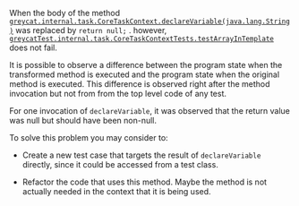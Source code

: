 When the body of the method [`greycat.internal.task.CoreTaskContext.declareVariable(java.lang.String)`](https://github.com/datathings/greycat/blob/5ced869407f7612517fc354b41516eb300d8a3f1/greycat/src/main/java/greycat/internal/task/CoreTaskContext.java#L270) 
was  replaced by  `return null;` . 
however,  [`greycatTest.internal.task.CoreTaskContextTests.testArrayInTemplate`](https://github.com/datathings/greycat/blob/5ced869407f7612517fc354b41516eb300d8a3f1/greycat/src/test/java/greycatTest/internal/task/CoreTaskContextTests.java) does not fail. 

It is possible to observe a difference between the program state when the transformed method is executed and the program state when the original method is executed. This difference is observed right after the method invocation but not from from the top level code of any test.


For one invocation of `declareVariable`, it was observed that the return value  was null but should have been non-null.

To solve this problem you may consider to:

* Create a new test case that targets the result of `declareVariable` directly, since it could be accessed from a test class.


* Refactor the code that uses this method. Maybe the method is not actually needed in the context that it is being used.
